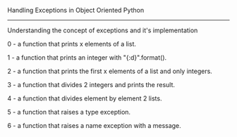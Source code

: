 Handling Exceptions in Object Oriented Python

-----------------------------------------------

Understanding the concept of exceptions and it's implementation

0 - a function that prints x elements of a list.

1 - a function that prints an integer with "{:d}".format().

2 - a function that prints the first x elements of a list and only integers.

3 - a function that divides 2 integers and prints the result.

4 - a function that divides element by element 2 lists.

5 - a function that raises a type exception.

6 - a function that raises a name exception with a message.
